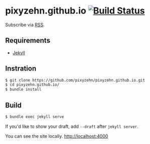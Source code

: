 # pixyzehn.github.io [![Build Status](https://travis-ci.org/pixyzehn/pixyzehn.github.io.svg?branch=master)](https://travis-ci.org/pixyzehn/pixyzehn.github.io)

Subscribe via [RSS](https://pixyzehn.github.io/feed.xml).

## Requirements

- [Jekyll](https://jekyllrb.com)

## Instration

```bash
$ git clone https://github.com/pixyzehn/pixyzehn.github.io.git
$ cd pixyzehn.github.io/
$ bundle install
```

## Build

```bash
$ bundle exec jekyll serve
```

If you'd like to show your draft, add `--draft` after `jekyll server`.

You can see the site locally. [http://localhost:4000](http://localhost:4000)
